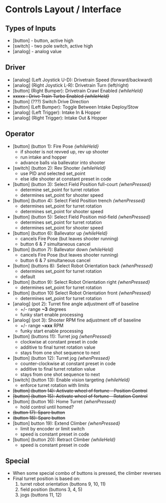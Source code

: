 # Controls Layout / Interface

## Types of Inputs
- [button] - button, active high
- [switch] - two pole switch, active high
- [analog] - analog value

## Driver
- [analog] (Left Joystick U-D): Drivetrain Speed (forward/backward)
- [analog] (Right Joystick L-R): Drivetrain Turn (left/right)
- [button] (Right Bumper): Drivetrain Crawl Enabled *{whileHeld}*
- ~~xxxxx : Drive Train Turbo Enabled *{whileHeld}*~~
- [button] (???) Switch Drive Direction
- [button] (Left Bumper): Toggle Between Intake Deploy/Stow
- [analog] (Left Trigger): Intake In & Hopper
- [analog] (Right Trigger): Intake Out & Hopper

## Operator
- [button] (button 1): Fire Pose *{whileHeld}*
  - if shooter is not revved up, rev up shooter
  - run intake and hopper
  - advance balls via ballevator into shooter
- [switch] (button 2): Rev Shooter *{whileHeld}*
  - use PID and selected set_point
  - else idle shooter at constant preset in code
- [button] (button 3): Select Field Position full-court *{whenPressed}*
  - determine set_point for turret rotation
  - determines set_point for shooter speed
- [button] (button 4): Select Field Position trench *{whenPressed}*
  - determines set_point for turret rotation
  - determines set_point for shooter speed
- [button] (button 5): Select Field Position mid-field *{whenPressed}*
  - determines set_point for turret rotation
  - determines set_point for shooter speed
- [button] (button 6): Ballevator up *{whileHeld}*
  - cancels Fire Pose (but leaves shooter running)
  - button 6 & 7 simultaneous cancel
- [button] (button 7): Ballevator down *{whileHeld}*
  - cancels Fire Pose (but leaves shooter running)
  - button 6 & 7 simultaneous cancel
- [button] (buttons 8): Select Robot Orientation back *{whenPressed}*
  - determines set_point for turret rotation
  - default
- [button] (button 9): Select Robot Orientation right *{whenPressed}*
  - determines set_point for turret rotation
- [button] (button 10) Select Robot Orientation front *{whenPressed}*
  - determines set_point for turret rotation
- [analog] (pot 2): Turret fine angle adjustment off of baseline
  - +/- range **~3** degrees
  - funky start enable processing
- [analog] (pot 3): Shooter RPM fine adjustment off of baseline
  - +/- range **~xxx** RPM
  - funky start enable processing
- [button] (buttons 11): Turret jog *{whenPressed}*
  - clockwise at constant preset in code
  - additive to final turret rotation value
  - stays from one shot sequence to next
- [button] (button 12): Turret jog *{whenPressed}*
  - counter-clockwise at constant preset in code
  - additive to final turret rotation value
  - stays from one shot sequence to next
- [switch] (button 13): Enable vision targeting *{whileHeld}*
  - enforce turret rotation with limits
- ~~[button] (button 14): Activate wheel of fortune - Position Control~~
- ~~[button] (button 15): Activate wheel of fortune - Rotation Control~~
- [button] (button 16): Home Turret *{whenPressed}*
  - hold control until homed?
- ~~(button 17): Spare button~~
- ~~(button 18): Spare button~~
- [button] button 19): Extend Climber *{whenPressed}*
  - limit by encoder or limit switch
  - speed is constant preset in code
- [button] (button 20): Retract Climber *{whileHeld}*
   - speed is constant preset in code


## Special
- When some special combo of buttons is pressed, the climber reverses
- Final turret position is based on:
  1. turret robot orientation (buttons 9, 10, 11)
  1. field position (buttons 3, 4, 5)
  1. jogs (buttons 11, 12)
